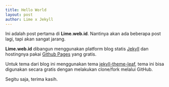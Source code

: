 ```yaml
---
title: Hello World
layout: post
author: Lime x Jekyll
---
```

Ini adalah post pertama di **Lime.web.id**. Nantinya akan ada beberapa post lagi, tapi akan sangat jarang.

**Lime.web.id** dibangun menggunakan platform blog statis [Jekyll](https://jekyllrb.com/) dan hostingnya pakai [Github Pages](http://pages.github.com/) yang gratis.

Untuk tema dari blog ini menggunakan tema [jekyll-theme-leaf](https://github.com/SupunKavinda/jekyll-theme-leaf/), tema ini bisa digunakan secara gratis dengan melakukan clone/fork melalui GitHub.

Segitu saja, terima kasih.